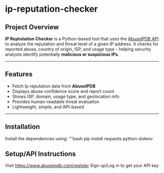 # ip-reputation-checker

## Project Overview
**IP Reptutation Checker** is a Python-based tool that uses the [AbuseIPDB API](https://www.abuseipdb.com/api) to analyze the reputation and threat level of a given IP address.
It checks for reported abuse, country of origin, ISP, and usage type - helping security analysts identify potentially **malicious or suspicious IPs**.

---

## Features
- Fetch Ip reputation data from **AbuseIPDB**
- Displays abuse confidence score and report count
- Shows ISP, domain, usage type, and geolocation info
- Provides human-readable threat evaluation
- Lightweight, simple, and API-based

---

## Installation
Install the dependencies using:
'''bash
pip install requests python-dotenv

## Setup/API Instructions
Visit https://www.abuseipdb.com/register
Sign up/Log in to get your API key
